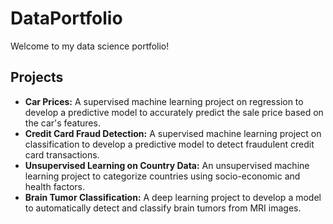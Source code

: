 # DataPortfolio

Welcome to my data science portfolio!

## Projects

- **Car Prices:** A supervised machine learning project on regression to develop a predictive model to accurately predict the sale price based on the car's features.
- **Credit Card Fraud Detection:** A supervised machine learning project on classification to develop a predictive model to detect fraudulent credit card transactions.
- **Unsupervised Learning on Country Data:** An unsupervised machine learning project to categorize countries using socio-economic and health factors.
- **Brain Tumor Classification:** A deep learning project to develop a model to automatically detect and classify brain tumors from MRI images.
